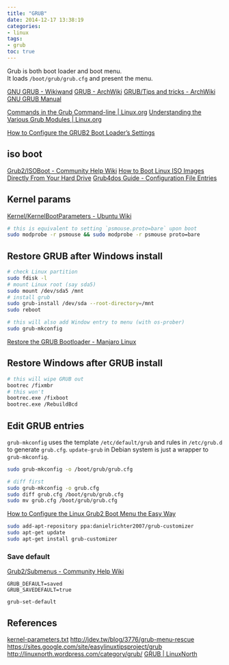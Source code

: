 ```yaml
---
title: "GRUB"
date: 2014-12-17 13:38:19
categories:
- linux
tags:
- grub
toc: true
---
```


Grub is both boot loader and boot menu.  
It loads `/boot/grub/grub.cfg` and present the menu.

<!-- more -->

[GNU GRUB - Wikiwand](https://www.wikiwand.com/en/GNU_GRUB)
[GRUB - ArchWiki](https://wiki.archlinux.org/index.php/GRUB)
[GRUB/Tips and tricks - ArchWiki](https://wiki.archlinux.org/index.php/GRUB/Tips_and_tricks)
[GNU GRUB Manual](http://www.gnu.org/software/grub/manual/html_node/)

[Commands in the Grub Command-line | Linux.org](http://www.linux.org/threads/commands-in-the-grub-command-line.7536/)
[Understanding the Various Grub Modules | Linux.org](http://www.linux.org/threads/understanding-the-various-grub-modules.7535/)

[How to Configure the GRUB2 Boot Loader’s Settings](http://www.howtogeek.com/196655/how-to-configure-the-grub2-boot-loaders-settings/)

## iso boot

[Grub2/ISOBoot - Community Help Wiki](https://help.ubuntu.com/community/Grub2/ISOBoot)
[How to Boot Linux ISO Images Directly From Your Hard Drive](http://www.howtogeek.com/196933/how-to-boot-linux-iso-images-directly-from-your-hard-drive/)
[Grub4dos Guide - Configuration File Entries](http://diddy.boot-land.net/grub4dos/files/menu.htm)

## Kernel params

[Kernel/KernelBootParameters - Ubuntu Wiki](https://wiki.ubuntu.com/Kernel/KernelBootParameters)

```sh
# this is equivalent to setting `psmouse.proto=bare` upon boot
sudo modprobe -r psmouse && sudo modprobe -r psmouse proto=bare
```

## Restore GRUB after Windows install

```sh
# check Linux partition
sudo fdisk -l
# mount Linux root (say sda5)
sudo mount /dev/sda5 /mnt
# install grub
sudo grub-install /dev/sda --root-directory=/mnt
sudo reboot

# this will also add Window entry to menu (with os-prober)
sudo grub-mkconfig
```

[Restore the GRUB Bootloader - Manjaro Linux](https://wiki.manjaro.org/index.php/Restore_the_GRUB_Bootloader)

## Restore Windows after GRUB install

```sh
# this will wipe GRUB out
bootrec /fixmbr
# this won't
bootrec.exe /fixboot
bootrec.exe /RebuildBcd
```

## Edit GRUB entries

`grub-mkconfig` uses the template `/etc/default/grub` and rules in `/etc/grub.d` to generate `grub.cfg`. `update-grub` in Debian system is just a wrapper to `grub-mkconfig`.

```sh
sudo grub-mkconfig -o /boot/grub/grub.cfg

# diff first
sudo grub-mkconfig -o grub.cfg
sudo diff grub.cfg /boot/grub/grub.cfg
sudo mv grub.cfg /boot/grub/grub.cfg
```

[How to Configure the Linux Grub2 Boot Menu the Easy Way](https://www.howtogeek.com/howto/43471/how-to-configure-the-linux-grub2-boot-menu-the-easy-way/)

```sh
sudo add-apt-repository ppa:danielrichter2007/grub-customizer
sudo apt-get update
sudo apt-get install grub-customizer
```

### Save default

[Grub2/Submenus - Community Help Wiki](https://help.ubuntu.com/community/Grub2/Submenus)

```
GRUB_DEFAULT=saved
GRUB_SAVEDEFAULT=true
```

`grub-set-default`

## References

[kernel-parameters.txt](https://www.kernel.org/doc/Documentation/kernel-parameters.txt)
http://jdev.tw/blog/3776/grub-menu-rescue
https://sites.google.com/site/easylinuxtipsproject/grub
http://linuxnorth.wordpress.com/category/grub/
[GRUB | LinuxNorth](https://linuxnorth.wordpress.com/category/grub/)
